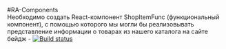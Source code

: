 #RA-Components  
Необходимо создать React-компонент ShopItemFunc (функциональный компонент), с помощью которого мы могли бы реализовывать представление информации о товарах из нашего каталога на сайте  
бейдж - [![Build status](https://ci.appveyor.com/api/projects/status/ck5v95p643v2pmuc/branch/master?svg=true)](https://ci.appveyor.com/project/Pavel-A-T/ra-components/branch/master)  
